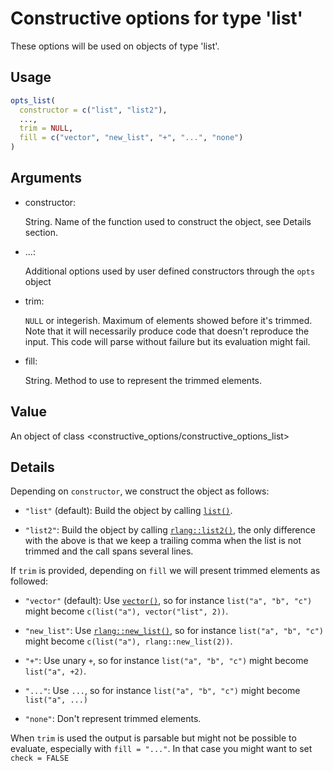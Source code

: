 # Constructive options for type 'list'

These options will be used on objects of type 'list'.

## Usage

``` r
opts_list(
  constructor = c("list", "list2"),
  ...,
  trim = NULL,
  fill = c("vector", "new_list", "+", "...", "none")
)
```

## Arguments

- constructor:

  String. Name of the function used to construct the object, see Details
  section.

- ...:

  Additional options used by user defined constructors through the
  `opts` object

- trim:

  `NULL` or integerish. Maximum of elements showed before it's trimmed.
  Note that it will necessarily produce code that doesn't reproduce the
  input. This code will parse without failure but its evaluation might
  fail.

- fill:

  String. Method to use to represent the trimmed elements.

## Value

An object of class \<constructive_options/constructive_options_list\>

## Details

Depending on `constructor`, we construct the object as follows:

- `"list"` (default): Build the object by calling
  [`list()`](https://rdrr.io/r/base/list.html).

- `"list2"`: Build the object by calling
  [`rlang::list2()`](https://rlang.r-lib.org/reference/list2.html), the
  only difference with the above is that we keep a trailing comma when
  the list is not trimmed and the call spans several lines.

If `trim` is provided, depending on `fill` we will present trimmed
elements as followed:

- `"vector"` (default): Use
  [`vector()`](https://rdrr.io/r/base/vector.html), so for instance
  `list("a", "b", "c")` might become `c(list("a"), vector("list", 2))`.

- `"new_list"`: Use
  [`rlang::new_list()`](https://rlang.r-lib.org/reference/new-vector.html),
  so for instance `list("a", "b", "c")` might become
  `c(list("a"), rlang::new_list(2))`.

- `"+"`: Use unary `+`, so for instance `list("a", "b", "c")` might
  become `list("a", +2)`.

- `"..."`: Use `...`, so for instance `list("a", "b", "c")` might become
  `list("a", ...)`

- `"none"`: Don't represent trimmed elements.

When `trim` is used the output is parsable but might not be possible to
evaluate, especially with `fill = "..."`. In that case you might want to
set `check = FALSE`
